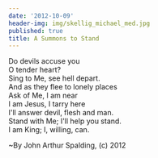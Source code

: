 ```yaml
---
date: '2012-10-09'
header-img: img/skellig_michael_med.jpg
published: true
title: A Summons to Stand
---
```

<!-- [summons to stand.jpg]({{site.baseurl}}/img/summons to stand.jpg) -->

Do devils accuse you  
O tender heart?  
Sing to Me, see hell depart.  
And as they flee to lonely places  
Ask of Me, I am near  
I am Jesus, I tarry here  
I'll answer devil, flesh and man.  
Stand with Me; I'll help you stand.  
I am King; I, willing, can.  
  
~By John Arthur Spalding, (c) 2012
